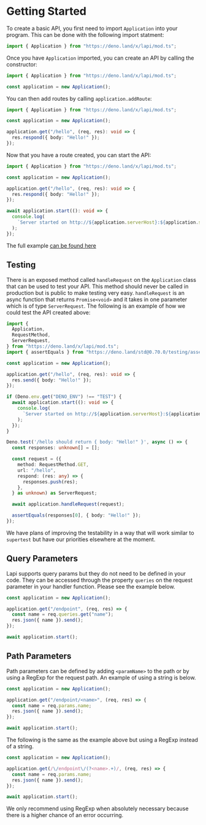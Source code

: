 # Getting Started

To create a basic API, you first need to import `Application` into your program. This can be done with the following import statment:

```typescript
import { Application } from "https://deno.land/x/lapi/mod.ts";
```

Once you have `Application` imported, you can create an API by calling the constructor:

```typescript
import { Application } from "https://deno.land/x/lapi/mod.ts";

const application = new Application();
```

You can then add routes by calling `application.addRoute`:

```typescript
import { Application } from "https://deno.land/x/lapi/mod.ts";

const application = new Application();

application.get("/hello", (req, res): void => {
  res.respond({ body: "Hello!" });
});
```

Now that you have a route created, you can start the API:

```typescript
import { Application } from "https://deno.land/x/lapi/mod.ts";

const application = new Application();

application.get("/hello", (req, res): void => {
  res.respond({ body: "Hello!" });
});

await application.start((): void => {
  console.log(
    `Server started on http://${application.serverHost}:${application.serverPort}`
  );
});
```

The full example [can be found here](./examples/basic_api.ts)

## Testing

There is an exposed method called `handleRequest` on the `Application` class that can be used to test your API. This method should never be called in production but is public to make testing very easy. `handleRequest` is an async function that returns `Promise<void>` and it takes in one parameter which is of type `ServerRequest`. The following is an example of how we could test the API created above:

```typescript
import {
  Application,
  RequestMethod,
  ServerRequest,
} from "https://deno.land/x/lapi/mod.ts";
import { assertEquals } from "https://deno.land/std@0.70.0/testing/asserts.ts";

const application = new Application();

application.get("/hello", (req, res): void => {
  res.send({ body: "Hello!" });
});

if (Deno.env.get("DENO_ENV") !== "TEST") {
  await application.start((): void => {
    console.log(
      `Server started on http://${application.serverHost}:${application.serverPort}`
    );
  });
}

Deno.test('/hello should return { body: "Hello!" }', async () => {
  const responses: unknown[] = [];

  const request = ({
    method: RequestMethod.GET,
    url: "/hello",
    respond: (res: any) => {
      responses.push(res);
    },
  } as unknown) as ServerRequest;

  await application.handleRequest(request);

  assertEquals(responses[0], { body: "Hello!" });
});
```

We have plans of improving the testability in a way that will work similar to `supertest` but have our priorities elsewhere at the moment.

## Query Parameters

Lapi supports query params but they do not need to be defined in your code. They can be accessed through the property `queries` on the request parameter in your handler function. Please see the example below.

```typescript
const application = new Application();

application.get("/endpoint", (req, res) => {
  const name = req.queries.get("name");
  res.json({ name }).send();
});

await application.start();
```

## Path Parameters

Path parameters can be defined by adding `<paramName>` to the path or by using a RegExp for the request path. An example of using a string is below.

```typescript
const application = new Application();

application.get("/endpoint/<name>", (req, res) => {
  const name = req.params.name;
  res.json({ name }).send();
});

await application.start();
```

The following is the same as the example above but using a RegExp instead of a string.

```typescript
const application = new Application();

application.get(/\/endpoint\/(?<name>.+)/, (req, res) => {
  const name = req.params.name;
  res.json({ name }).send();
});

await application.start();
```

We only recommend using RegExp when absolutely necessary because there is a higher chance of an error occurring.
